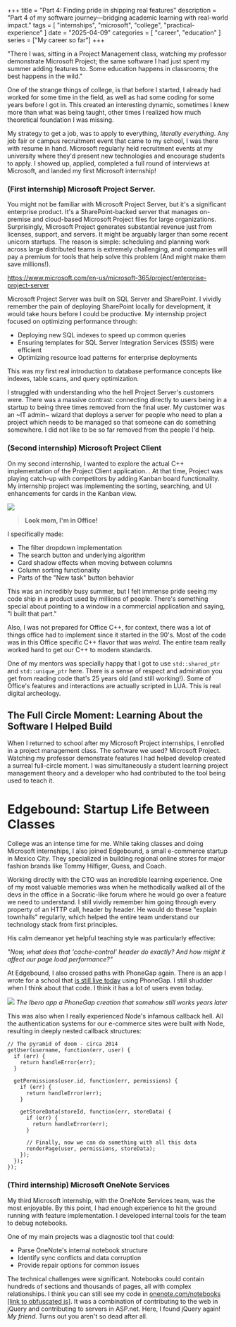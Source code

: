+++
title = "Part 4: Finding pride in shipping real features"
description = "Part 4 of my software journey—bridging academic learning with real-world impact."
tags = [
    "internships",
    "microsoft",
    "college",
    "practical-experience"
]
date = "2025-04-09"
categories = [
    "career",
    "education"
]
series = ["My career so far"]
+++

"There I was, sitting in a Project Management class, watching my professor demonstrate Microsoft Project; the same software I had just spent my summer adding features to. Some education happens in classrooms; the best happens in the wild."

One of the strange things of college, is that before I started, I already had worked for some time in the field, as well as had some coding for some years before I got in. This created an interesting dynamic, sometimes I knew more than what was being taught, other times I realized how much theoretical foundation I was missing. 

My strategy to get a  job, was to apply to everything, *literally everything*. Any job fair or campus recruitment event that came to my school, I was there with resume in hand. Microsoft regularly held recruitment events at my university where they'd present new technologies and encourage students to apply. I showed up, applied, completed a full round of interviews at Microsoft, and landed my first Microsoft internship!

### (First internship) Microsoft Project Server.

You might not be familiar with Microsoft Project Server, but it's a significant enterprise product. It's a SharePoint-backed server that manages on-premise and cloud-based Microsoft Project files for large organizations. Surprisingly, Microsoft Project generates substantial revenue just from licenses, support, and servers. It might be arguably larger than some recent unicorn startups. The reason is simple: scheduling and planning work across large distributed teams is extremely challenging, and companies will pay a premium for tools that help solve this problem (And might make them save millions!).

https://www.microsoft.com/en-us/microsoft-365/project/enterprise-project-server

Microsoft Project Server was built on SQL Server and SharePoint. I vividly remember the pain of deploying SharePoint locally for development, it would take hours before I could be productive. My internship project focused on optimizing performance through:
- Deploying new SQL indexes to speed up common queries
- Ensuring templates for SQL Server Integration Services (SSIS) were efficient
- Optimizing resource load patterns for enterprise deployments
  
This was my first real introduction to database performance concepts like indexes, table scans, and query optimization.

I struggled with understanding who the hell Project Server's customers were. There was a massive contrast: connecting directly to users being in a startup to being three times removed from the final user. My customer was an ~IT admin~ wizard that deploys a server for people who need to plan a project which needs to be managed so that someone can do something somewhere. I did not like to be so far removed from the people I'd help. 

### (Second internship) Microsoft Project Client

On my second internship, I wanted to explore the actual C++ implementation of the Project Client application. . At that time, Project was playing catch-up with competitors by adding Kanban board functionality. My internship project was implementing the sorting, searching, and UI enhancements for cards in the Kanban view.

![](/images/blog/career/project-board.png)
> **Look mom, I'm in Office!**

I specifically made:

- The filter dropdown implementation
- The search button and underlying algorithm
- Card shadow effects when moving between columns
- Column sorting functionality
- Parts of the "New task" button behavior

This was an incredibly busy summer, but I felt immense pride seeing my code ship in a product used by millions of people. There's something special about pointing to a window in a commercial application and saying, "I built that part." 

Also, I was not prepared for Office C++, for context, there was a lot of things office had to implement since it started in the 90's. Most of the code was in this Office specific C++ flavor that was *weird*. The entire team really worked hard to get our C++ to modern standards. 

One of my mentors was specially happy that I got to use `std::shared_ptr` and `std::unique_ptr` here. There is a sense of respect and admiration you get from reading code that's 25 years old (and still working!). Some of Office's features and interactions are actually scripted in LUA. This is real digital archeology.
    
## The Full Circle Moment: Learning About the Software I Helped Build

When I returned to school after my Microsoft Project internships, I enrolled in a project management class. The software we used? Microsoft Project. Watching my professor demonstrate features I had helped develop created a surreal full-circle moment. I was simultaneously a student learning project management theory and a developer who had contributed to the tool being used to teach it.

# Edgebound: Startup Life Between Classes

College was an intense time for me. While taking classes and doing Microsoft internships, I also joined Edgebound, a small e-commerce startup in Mexico City. They specialized in building regional online stores for major fashion brands like Tommy Hilfiger, Guess, and Coach.

Working directly with the CTO was an incredible learning experience. One of my most valuable memories was when he methodically walked all of the devs in the office in a Socratic-like forum where he would go over a feature we need to understand. I still vividly remember him going through every property of an HTTP call, header by header. He would do these "explain townhalls" regularly, which helped the entire team understand our technology stack from first principles.

His calm demeanor  yet helpful teaching style was particularly effective:

*"Now, what does that 'cache-control' header do exactly? And how might it affect our page load performance?"*

At Edgebound, I also crossed paths with PhoneGap again.  There is an app I wrote for a school that [is still live today](https://play.google.com/store/apps/details?id=com.IberoApp&hl=en_US) using PhoneGap. I still shudder when I think about that code. I think it has a lot of users even today. 

![](/images/blog/career/ibero.jpg)
*The Ibero app a PhoneGap creation that somehow still works years later*

This was also when I really experienced Node's infamous callback hell. All the authentication systems for our e-commerce sites were built with Node, resulting in deeply nested callback structures:

```
// The pyramid of doom - circa 2014
getUser(username, function(err, user) {
  if (err) {
    return handleError(err);
  }
  
  getPermissions(user.id, function(err, permissions) {
    if (err) {
      return handleError(err);
    }
    
    getStoreData(storeId, function(err, storeData) {
      if (err) {
        return handleError(err);
      }
      
      // Finally, now we can do something with all this data
      renderPage(user, permissions, storeData);
    });
  });
});
```


### (Third internship) Microsoft OneNote Services

My third Microsoft internship, with the OneNote Services team, was the most enjoyable. By this point, I had enough experience to hit the ground running with feature implementation. I developed internal tools for the team to debug notebooks. 

One of my main projects was a diagnostic tool that could:

- Parse OneNote's internal notebook structure
- Identify sync conflicts and data corruption
- Provide repair options for common issues

The technical challenges were significant. Notebooks could contain hundreds of sections and thousands of pages, all with complex relationships. I think you can still see my code in [onenote.com/notebooks](https://www.onenote.com/notebooks) [[link to obfuscated js]](https://site-cdn.onenote.net/161872740458_Scripts/Notebooks.js). It was a combination of contributing to the web in jQuery and contributing to servers in ASP.net. Here, I found jQuery again! *My friend*. Turns out you aren't so dead after all.
